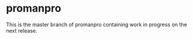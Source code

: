 promanpro
=========
This is the master branch of promanpro containing work in progress on the next release.
